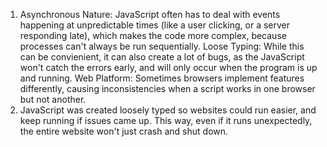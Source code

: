 1. Asynchronous Nature: JavaScript often has to deal with events happening at unpredictable times (like a user clicking, or a server responding late), which makes the code more complex, because processes can't always be run sequentially. Loose Typing: While this can be convienient, it can also create a lot of bugs, as the JavaScript won't catch the errors early, and will only occur when the program is up and running. Web Platform: Sometimes browsers implement features differently, causing inconsistencies when a script works in one browser but not another.
2. JavaScript was created loosely typed so websites could run easier, and keep running if issues came up. This way, even if it runs unexpectedly, the entire website won't just crash and shut down. 